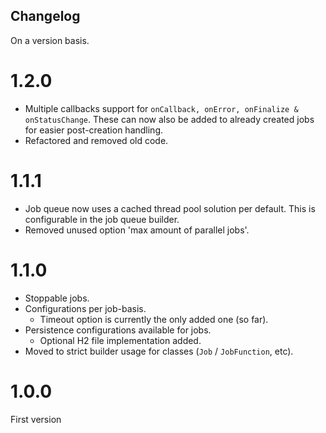Changelog
-
On a version basis.

# 1.2.0
- Multiple callbacks support for `onCallback, onError, onFinalize & onStatusChange`.
  These can now also be added to already created jobs for easier post-creation handling.
- Refactored and removed old code.

# 1.1.1
- Job queue now uses a cached thread pool solution per default. This is configurable in the job queue builder.
- Removed unused option 'max amount of parallel jobs'.

# 1.1.0
- Stoppable jobs.
- Configurations per job-basis.
  - Timeout option is currently the only added one (so far).
- Persistence configurations available for jobs.
    - Optional H2 file implementation added.
- Moved to strict builder usage for classes (`Job` / `JobFunction`, etc).



# 1.0.0
First version
